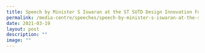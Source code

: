 ```yaml
---
title: Speech by Minister S Iswaran at the ST SUTD Design Innovation Forum
permalink: /media-centre/speeches/speech-by-minister-s-iswaran-at-the-st-sutd-design-innovation-forum/
date: 2021-03-19
layout: post
description: ""
image: ""
---
```

